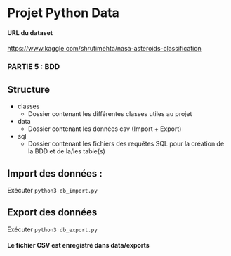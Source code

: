 # Projet Python Data

#### URL du dataset 
https://www.kaggle.com/shrutimehta/nasa-asteroids-classification

### PARTIE 5 : BDD

## Structure
- classes
    - Dossier contenant les différentes classes utiles au projet
- data
    - Dossier contenant les données csv (Import + Export)
- sql
    - Dossier contenant les fichiers des requêtes SQL pour la création de la BDD et de la/les table(s)

## Import des données :
Exécuter ``` python3 db_import.py ```

## Export des données
Exécuter ``` python3 db_export.py ```  
#### Le fichier CSV est enregistré dans **data/exports**


